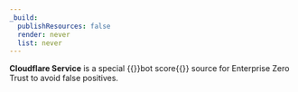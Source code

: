 ```yaml
---
_build:
  publishResources: false
  render: never
  list: never
---
```


**Cloudflare Service** is a special {{<glossary-tooltip term_id="bot score">}}bot score{{</glossary-tooltip>}} source for Enterprise Zero Trust to avoid false positives.
